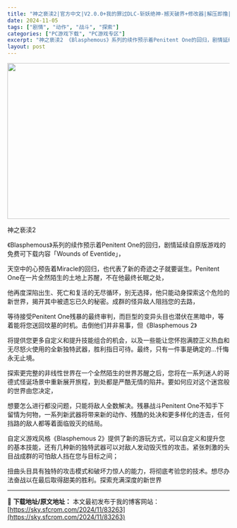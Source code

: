```yaml
---
title: "神之亵渎2|官方中文|V2.0.0+我的罪过DLC-斩妖绝神-撼天破界+修改器|解压即撸|"
date: 2024-11-05
tags: ["剧情", "动作", "战斗", "探索"]
categories: ["PC游戏下载", "PC游戏专区"]
excerpt: "神之亵渎2 《Blasphemous》系列的续作预示着Penitent One的回归，剧情延续自原版游戏的免费可下载内容「Wounds of Eventide」， 天空中的心预告着Miracle的回归，也代表了新的奇迹之子就要诞生。Penitent One在一片全然陌生的土地上苏醒，不在他最终长眠之&hellip;"
layout: post
---
```


<img class="aligncenter size-full wp-image-83244" src="https://sky.sfcrom.com/wp-content/uploads/2024/11/202411050831133.webp" alt="" width="616" height="353" />

神之亵渎2

《Blasphemous》系列的续作预示着Penitent One的回归，剧情延续自原版游戏的免费可下载内容「Wounds of Eventide」，

天空中的心预告着Miracle的回归，也代表了新的奇迹之子就要诞生。Penitent One在一片全然陌生的土地上苏醒，不在他最终长眠之处，

他再度深陷出生、死亡和复活的无尽循环，别无选择，他只能动身探索这个危险的新世界，揭开其中被遗忘已久的秘密。成群的怪异敌人阻挡您的去路，

等待接受Penitent One残暴的最终审判，而巨型的变异头目也潜伏在黑暗中，等着能将您送回坟墓的时机。击倒他们并非易事，但《Blasphemous 2》

将提供您更多自定义和提升技能组合的机会，以及一些能让您怀抱满腔正义热血和无尽怒火使用的全新独特武器，胜利指日可待。最终，只有一件事是确定的…忏悔永无止境。

探索更完整的非线性世界在一个全然陌生的世界苏醒之后，您将在一系列迷人的哥德式怪诞场景中重新展开旅程，到处都是严酷无情的陷井。要如何应对这个迷宫般的世界由您决定，

想要怎么进行都没问题，只能将敌人全数解决。残暴战斗Penitent One不知手下留情为何物，一系列新武器将带来新的动作、残酷的处决和更多样化的连击，任何挡路的敌人都等着面临毁灭的结局。

自定义游戏风格《Blasphemous 2》提供了新的游玩方式，可以自定义和提升您的基本技能，还有几种新的独特武器可以对敌人发动毁灭性的攻击。紧张刺激的头目战成群的可怕敌人挡在您与目标之间；

扭曲头目具有独特的攻击模式和破坏力惊人的能力，将彻底考验您的技术。想尽办法奋战以在最后取得甜美的胜利。探索充满深度的新世界

---
📖 **下载地址/原文地址：** 本文最初发布于我的博客网站：[https://sky.sfcrom.com/2024/11/83263](https://sky.sfcrom.com/2024/11/83263)
